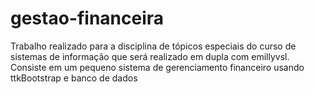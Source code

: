 # gestao-financeira
Trabalho realizado para a disciplina de tópicos especiais do curso de sistemas de informação que será realizado em dupla com emillyvsl. Consiste em um pequeno sistema de gerenciamento financeiro usando ttkBootstrap e banco de dados

